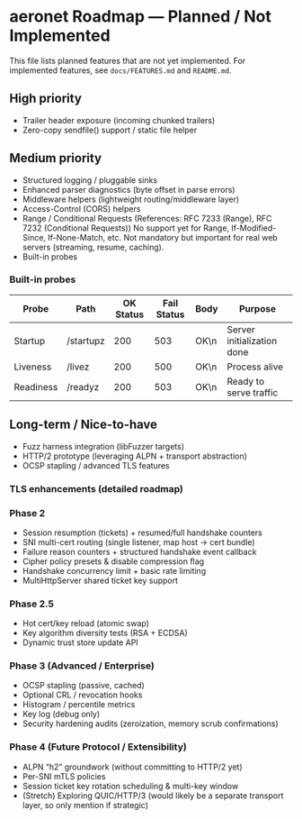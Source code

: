 # aeronet Roadmap — Planned / Not Implemented

This file lists planned features that are not yet implemented. For implemented features, see `docs/FEATURES.md` and `README.md`.

## High priority

- Trailer header exposure (incoming chunked trailers)
- Zero-copy sendfile() support / static file helper

## Medium priority

- Structured logging / pluggable sinks
- Enhanced parser diagnostics (byte offset in parse errors)
- Middleware helpers (lightweight routing/middleware layer)
- Access-Control (CORS) helpers
- Range / Conditional Requests (References: RFC 7233 (Range), RFC 7232 (Conditional Requests))
  No support yet for Range, If-Modified-Since, If-None-Match, etc. Not mandatory but important for real web servers (streaming, resume, caching).
- Built-in probes

### Built-in probes

| Probe | Path | OK Status | Fail Status | Body | Purpose |
|-------|------|-----------|-------------|------|---------|
| Startup | /startupz | 200 | 503 | OK\n | Server initialization done |
| Liveness | /livez | 200 | 500 | OK\n | Process alive |
| Readiness | /readyz | 200 | 503 | OK\n | Ready to serve traffic |

## Long-term / Nice-to-have

- Fuzz harness integration (libFuzzer targets)
- HTTP/2 prototype (leveraging ALPN + transport abstraction)
- OCSP stapling / advanced TLS features

### TLS enhancements (detailed roadmap)

### Phase 2

- Session resumption (tickets) + resumed/full handshake counters
- SNI multi-cert routing (single listener, map host → cert bundle)
- Failure reason counters + structured handshake event callback
- Cipher policy presets & disable compression flag
- Handshake concurrency limit + basic rate limiting
- MultiHttpServer shared ticket key support

### Phase 2.5

- Hot cert/key reload (atomic swap)
- Key algorithm diversity tests (RSA + ECDSA)
- Dynamic trust store update API

### Phase 3 (Advanced / Enterprise)

- OCSP stapling (passive, cached)
- Optional CRL / revocation hooks
- Histogram / percentile metrics
- Key log (debug only)
- Security hardening audits (zeroization, memory scrub confirmations)

### Phase 4 (Future Protocol / Extensibility)

- ALPN “h2” groundwork (without committing to HTTP/2 yet)
- Per-SNI mTLS policies
- Session ticket key rotation scheduling & multi-key window
- (Stretch) Exploring QUIC/HTTP/3 (would likely be a separate transport layer, so only mention if strategic)
